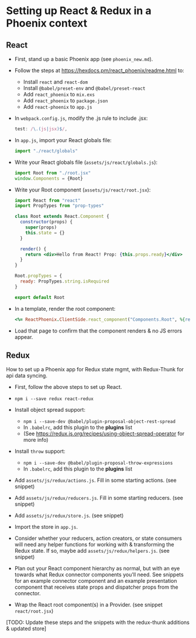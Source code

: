 # Setting up React & Redux in a Phoenix context


## React

  * First, stand up a basic Phoenix app (see `phoenix_new.md`).

  * Follow the steps at https://hexdocs.pm/react_phoenix/readme.html to:
    - Install `react` and `react-dom`
    - Install `@babel/preset-env` and `@babel/preset-react`
    - Add `react_phoenix` to `mix.exs`
    - Add `react_phoenix` to `package.json`
    - Add `react-phoenix` to `app.js`

  * In `webpack.config.js`, modify the .js rule to include .jsx:

    ```js
    test: /\.(js|jsx)$/,
    ```

  * In `app.js`, import your React globals file:

    ```js
    import "./react/globals"
    ```

  * Write your React globals file (`assets/js/react/globals.js`):

    ```js
    import Root from "./root.jsx"
    window.Components = {Root}
    ```

  * Write your Root component (`assets/js/react/root.jsx`):

    ```jsx
    import React from "react"
    import PropTypes from "prop-types"

    class Root extends React.Component {
      constructor(props) {
        super(props)
        this.state = {}
      }

      render() {
        return <div>Hello from React! Prop: {this.props.ready}</div>
      }
    }

    Root.propTypes = {
      ready: PropTypes.string.isRequired
    }

    export default Root
    ```

  * In a template, render the root component:

    ```rb
    <%= ReactPhoenix.ClientSide.react_component("Components.Root", %{ready: "Yes sir!"}) %>
    ```

  * Load that page to confirm that the component renders & no JS errors appear.


## Redux

How to set up a Phoenix app for Redux state mgmt, with Redux-Thunk for api data syncing.

  * First, follow the above steps to set up React.

  * `npm i --save redux react-redux`

  * Install object spread support:
    - `npm i --save-dev @babel/plugin-proposal-object-rest-spread`
    - In `.babelrc`, add this plugin to the **plugins** list
    - (See https://redux.js.org/recipes/using-object-spread-operator for more info)

  * Install `throw` support:
    - `npm i --save-dev @babel/plugin-proposal-throw-expressions`
    - In `.babelrc`, add this plugin to the **plugins** list

  * Add `assets/js/redux/actions.js`. Fill in some starting actions. (see snippet)

  * Add `assets/js/redux/reducers.js`. Fill in some starting reducers. (see snippet)

  * Add `assets/js/redux/store.js`. (see snippet)

  * Import the store in `app.js`.

  * Consider whether your reducers, action creators, or state consumers will need any helper functions for working with & transforming the Redux state. If so, maybe add `assets/js/redux/helpers.js`. (see snippet)

  * Plan out your React component hierarchy as normal, but with an eye towards what Redux connector components you'll need. See snippets for an example connector component and an example presentation component that receives state props and dispatcher props from the connector.

  * Wrap the React root component(s) in a Provider. (see snippet `react/root.jsx`)

[TODO: Update these steps and the snippets with the redux-thunk additions & updated store]
